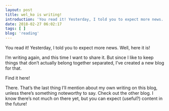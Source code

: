 ```yaml
---
layout: post
title: wel_ko is writing!
introduction: 'You read it! Yesterday, I told you to expect more news. Well, here it is!'
date: 2018-02-27 06:02:17
tags: [ ]
blog: 'reading'
---
```

You read it! Yesterday, I told you to expect more news. Well, here it is!

I&#8217;m writing again, and this time I want to share it. But since I like to keep things that don&#8217;t actually belong together separated, I&#8217;ve created a new blog for that.

Find it here!

There. That&#8217;s the last thing I&#8217;ll mention about my own writing on this blog, unless there&#8217;s something noteworthy to say. Check out the other blog. I know there&#8217;s not much on there yet, but you can expect (useful?) content in the future!
